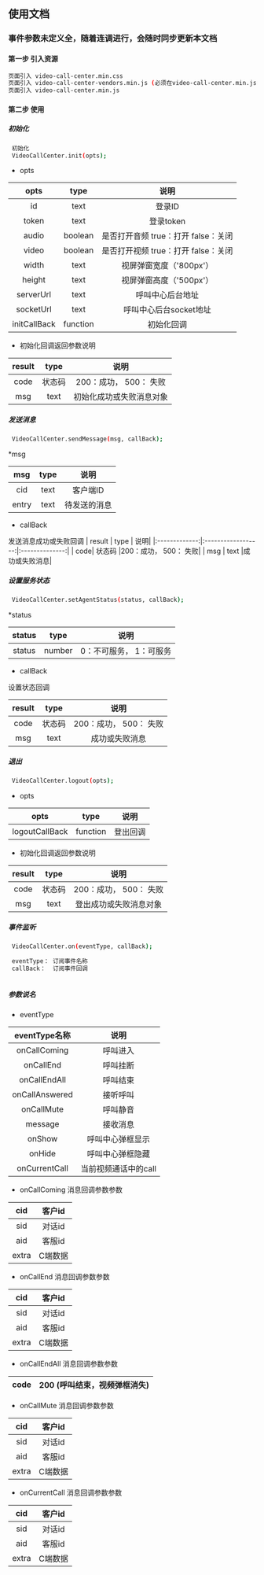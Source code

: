 ## 使用文档

### 事件参数未定义全，随着连调进行，会随时同步更新本文档

#### 第一步 引入资源
```sh
页面引入 video-call-center.min.css
页面引入 video-call-center-vendors.min.js (必须在video-call-center.min.js之前引入)
页面引入 video-call-center.min.js
```

#### 第二步 使用

##### 初始化
```sh
 初始化
 VideoCallCenter.init(opts);
```
* opts

| opts |      type      | 说明|
|:-------------:|:------------------:|:--------------:|
| id|  text      |登录ID|
| token    |    text        |登录token|
| audio    |    boolean        |是否打开音频 true：打开 false：关闭|
| video    |    boolean        |是否打开视频 true：打开 false：关闭|
| width    | text      |视屏弹窗宽度（'800px'）|
| height    | text      |视屏弹窗高度（'500px'）|
| serverUrl    | text      |呼叫中心后台地址|
| socketUrl    | text      |呼叫中心后台socket地址|
| initCallBack| function      |初始化回调|

* 初始化回调返回参数说明

| result |      type      | 说明|
|:-------------:|:------------------:|:--------------:|
| code|  状态码      |200：成功， 500： 失败|
| msg    |    text        |初始化成功或失败消息对象|

##### 发送消息
```sh
 VideoCallCenter.sendMessage(msg, callBack);
```
*msg

| msg |      type      | 说明|
|:-------------:|:------------------:|:--------------:|
| cid|  text      |客户端ID|
| entry    |    text        |待发送的消息|

* callBack

发送消息成功或失败回调
| result |      type      | 说明|
|:-------------:|:------------------:|:--------------:|
| code|  状态码      |200：成功， 500： 失败|
| msg    |    text        |成功或失败消息|

##### 设置服务状态
```sh
 VideoCallCenter.setAgentStatus(status, callBack);
```
*status

| status |      type      | 说明|
|:-------------:|:------------------:|:--------------:|
| status|  number      |0：不可服务， 1：可服务|

* callBack

设置状态回调

| result |      type      | 说明|
|:-------------:|:------------------:|:--------------:|
| code|  状态码      |200：成功， 500： 失败|
| msg    |    text        |成功或失败消息|


##### 退出
```sh
 VideoCallCenter.logout(opts);
```
* opts

| opts |      type      | 说明|
|:-------------:|:------------------:|:--------------:|
| logoutCallBack| function      |登出回调|

* 初始化回调返回参数说明

| result |      type      | 说明|
|:-------------:|:------------------:|:--------------:|
| code|  状态码      |200：成功， 500： 失败|
| msg    |    text        |登出成功或失败消息对象|

##### 事件监听

```sh
 VideoCallCenter.on(eventType, callBack);
 
 eventType： 订阅事件名称
 callBack：  订阅事件回调
 
```
##### 参数说名
* eventType

| eventType名称 |      说明      |
|:-------------:|:------------------:|
| onCallComing|  呼叫进入      |
| onCallEnd    |    呼叫挂断        |
| onCallEndAll    | 呼叫结束      |
| onCallAnswered    | 接听呼叫      |
| onCallMute    | 呼叫静音      |
| message| 接收消息      |
| onShow| 呼叫中心弹框显示      |
| onHide| 呼叫中心弹框隐藏      |
| onCurrentCall| 当前视频通话中的call      |


* onCallComing 消息回调参数参数

| cid |      客户id      |
|:-------------:|:------------------:|
| sid |      对话id      |
| aid |      客服id      |
| extra |      C端数据      |

* onCallEnd 消息回调参数参数

| cid |      客户id      |
|:-------------:|:------------------:|
| sid |      对话id      |
| aid |      客服id      |
| extra |      C端数据      |

* onCallEndAll 消息回调参数参数

| code |      200 (呼叫结束，视频弹框消失)     |
|:-------------:|:------------------:|

* onCallMute 消息回调参数参数

| cid |      客户id      |
|:-------------:|:------------------:|
| sid |      对话id      |
| aid |      客服id      |
| extra |      C端数据      |

* onCurrentCall 消息回调参数参数

| cid |      客户id      |
|:-------------:|:------------------:|
| sid |      对话id      |
| aid |      客服id      |
| extra |      C端数据      |





